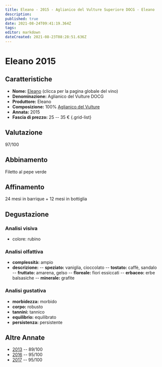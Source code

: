 ```yaml
---
title: Eleano - 2015 - Aglianico del Vulture Superiore DOCG - Eleano
description: 
published: true
date: 2021-08-24T09:41:19.364Z
tags: 
editor: markdown
dateCreated: 2021-08-23T08:28:51.636Z
---
```


# Eleano 2015

## Caratteristiche
- **Nome:** [Eleano](/viniItalia/Basilicata/Eleano/Eleano/scheda-globale) (clicca per la pagina globale del vino) 
- **Denominazione:** Aglianico del Vulture DOCG 
- **Produttore:** Eleano 
- **Composizione:** 100% [Aglianico del Vulture](/vitigni/bacca-nera/aglianico-del-vulture)
- **Annata:** 2015
- **Fascia di prezzo:** 25 -- 35 €
{.grid-list}

## Valutazione

<span class="valutazione">97/100</span>

## Abbinamento
Filetto al pepe verde

## Affinamento
24 mesi in barrique + 12 mesi in bottiglia 

## Degustazione

### Analisi visiva
- colore: rubino

### Analisi olfattiva
- **complessità:**  ampio
- **descrizione:** 
-- **speziato:** vaniglia, cioccolato
-- **tostato:** caffè, sandalo
-- **fruttato:** amarena, gelso
-- **floreale:** fiori essiccati
-- **erbaceo:** erbe balsasiche
-- **minerale:** grafite

### Analisi gustativa
- **morbidezza:** morbido
- **corpo:** robusto
- **tannini:** tannico
- **equilibrio:** equilibrato
- **persistenza:** persistente

## Altre Annate
- [2013](/vini/Italia/Basilicata/Eleano/Eleano/2013) -- 89/100
- [2016](/vini/Italia/Basilicata/Eleano/Eleano/2016) -- 95/100
- [2017](/vini/Italia/Basilicata/Eleano/Eleano/2017) -- 95/100
 